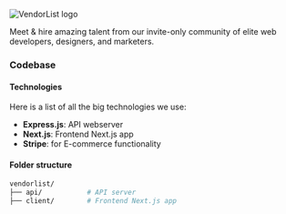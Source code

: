 ![VendorList logo](https://i.imgur.com/d4rhep6.png "VendorList")

Meet & hire amazing talent from our invite-only community of elite web developers, designers, and marketers.

### Codebase
#### Technologies
Here is a list of all the big technologies we use:
- **Express.js**: API webserver
- **Next.js**: Frontend Next.js app
- **Stripe**: for E-commerce functionality

#### Folder structure
```sh
vendorlist/
├── api/           # API server
├── client/        # Frontend Next.js app
```